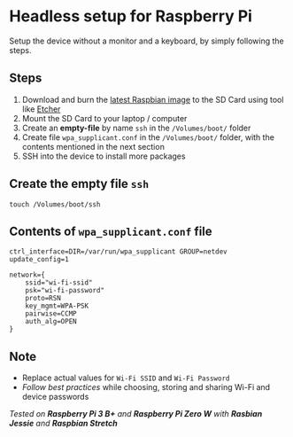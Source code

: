 # Headless setup for Raspberry Pi
Setup the device without a monitor and a keyboard, by simply following the steps.

## Steps
1. Download and burn the [latest Raspbian image](https://downloads.raspberrypi.org/raspbian_lite_latest) to the SD Card using tool like [Etcher](https://www.balena.io/etcher)
1. Mount the SD Card to your laptop / computer
1. Create an **empty-file** by name `ssh` in the `/Volumes/boot/` folder
1. Create file `wpa_supplicant.conf` in the `/Volumes/boot/` folder, with the contents mentioned in the next section
1. SSH into the device to install more packages

## Create the empty file `ssh`
    touch /Volumes/boot/ssh

## Contents of `wpa_supplicant.conf` file
    ctrl_interface=DIR=/var/run/wpa_supplicant GROUP=netdev
    update_config=1

    network={
        ssid="wi-fi-ssid"
        psk="wi-fi-password"
        proto=RSN
        key_mgmt=WPA-PSK
        pairwise=CCMP
        auth_alg=OPEN
    }

## Note
* Replace actual values for `Wi-Fi SSID` and `Wi-Fi Password`
* _Follow best practices_ while choosing, storing and sharing Wi-Fi and device passwords

_Tested on **Raspberry Pi 3 B+** and **Raspberry Pi Zero W** with **Rasbian Jessie** and **Raspbian Stretch**_

